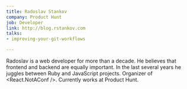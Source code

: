 ```yaml
---
title: Radoslav Stankov
company: Product Hunt
job: Developer
link: http://blog.rstankov.com
talks:
- improving-your-git-workflows

---
```

Radoslav is a web developer for more than a decade. He believes that frontend and backend are equally important. In the last several years he juggles between Ruby and JavaScript projects. Organizer of <React.NotAConf />. Currently works at Product Hunt.